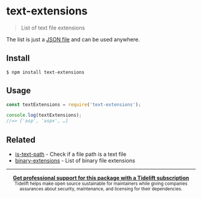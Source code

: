 # text-extensions

> List of text file extensions

The list is just a [JSON file](text-extensions.json) and can be used anywhere.

## Install

```
$ npm install text-extensions
```

## Usage

```js
const textExtensions = require('text-extensions');

console.log(textExtensions);
//=> ['asp', 'aspx', …]
```

## Related

- [is-text-path](https://github.com/sindresorhus/is-text-path) - Check if a file path is a text file
- [binary-extensions](https://github.com/sindresorhus/binary-extensions) - List of binary file extensions

---

<div align="center">
	<b>
		<a href="https://tidelift.com/subscription/pkg/npm-text-extensions?utm_source=npm-text-extensions&utm_medium=referral&utm_campaign=readme">Get professional support for this package with a Tidelift subscription</a>
	</b>
	<br>
	<sub>
		Tidelift helps make open source sustainable for maintainers while giving companies<br>assurances about security, maintenance, and licensing for their dependencies.
	</sub>
</div>
